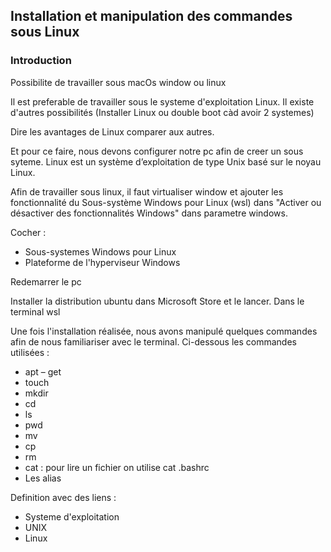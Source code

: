 ## Installation et manipulation des commandes sous Linux

### Introduction

Possibilite de travailler sous macOs window ou linux

Il est preferable de travailler sous le systeme d'exploitation Linux. Il existe d'autres possibilités (Installer Linux ou double boot càd avoir 2 systemes) 

Dire les avantages de Linux comparer aux autres.


Et pour ce faire, nous devons configurer notre pc afin de creer un sous syteme.
Linux est un système d’exploitation de type Unix basé sur le noyau Linux.


Afin de travailler sous linux, il faut virtualiser window et ajouter les fonctionnalité du Sous-système Windows pour Linux (wsl) dans  "Activer ou désactiver des fonctionnalités Windows" dans parametre windows.

Cocher :
- Sous-systemes Windows pour Linux
- Plateforme de l'hyperviseur Windows

Redemarrer le pc


Installer la distribution ubuntu dans Microsoft Store et le lancer.
Dans le terminal wsl



Une fois l'installation réalisée, nous avons manipulé quelques commandes afin de nous familiariser avec le terminal. Ci-dessous les commandes utilisées :
- apt – get
- touch 
- mkdir 
- cd 
- ls
- pwd 
- mv
- cp
- rm
- cat : pour lire un fichier on utilise cat .bashrc
- Les alias 


Definition avec des liens :
 -  Systeme d'exploitation
 -  UNIX
 -  Linux 



